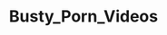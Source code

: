 ---
title: Busty_Porn_Videos
crosslinks:
- BustyNaturalPornstars
- NSFW_GIF
- TwinGirls
- SexyFlowerWater
- AmateursVideos
- nsfw
- porn_gifs_videos
- TopSexyPosts
- holdthemoan
- Gif_sources
- LucyLi
- nsfw_gifs
- rhettal
- RealGirls
---